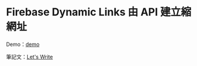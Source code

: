 # Firebase Dynamic Links 由 API 建立縮網址

Demo：[demo](https://letswritetw.github.io/letswrite-dynamic-links-api/)

筆記文：[Let's Write](https://www.letswrite.tw/dynamic-links-api/)